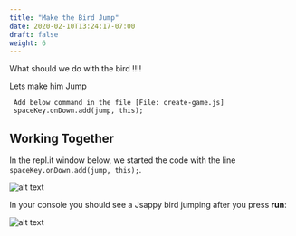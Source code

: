 ```yaml
---
title: "Make the Bird Jump"
date: 2020-02-10T13:24:17-07:00
draft: false
weight: 6
---
```


What should we do with the bird !!!!

Lets make him Jump

     Add below command in the file [File: create-game.js]
     spaceKey.onDown.add(jump, this);


## Working Together

In the repl.it window below, we started the code with the line `spaceKey.onDown.add(jump, this);`.

![alt text](../../img/jump.png "image to add jump down")

 In  your console you should see a Jsappy bird jumping after you press **run**:

![alt text](../../img/jump_output.png "Image of jumping bird")





